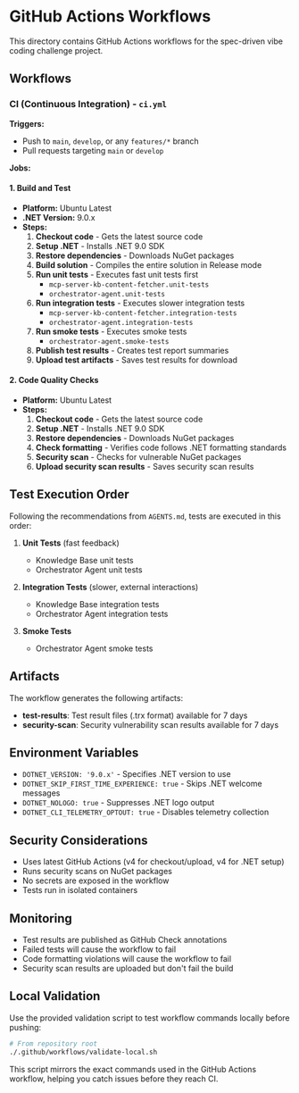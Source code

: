 # GitHub Actions Workflows

This directory contains GitHub Actions workflows for the spec-driven vibe coding challenge project.

## Workflows

### CI (Continuous Integration) - `ci.yml`

**Triggers:**
- Push to `main`, `develop`, or any `features/*` branch
- Pull requests targeting `main` or `develop`

**Jobs:**

#### 1. Build and Test
- **Platform:** Ubuntu Latest
- **.NET Version:** 9.0.x
- **Steps:**
  1. **Checkout code** - Gets the latest source code
  2. **Setup .NET** - Installs .NET 9.0 SDK
  3. **Restore dependencies** - Downloads NuGet packages
  4. **Build solution** - Compiles the entire solution in Release mode
  5. **Run unit tests** - Executes fast unit tests first
     - `mcp-server-kb-content-fetcher.unit-tests`
     - `orchestrator-agent.unit-tests`
  6. **Run integration tests** - Executes slower integration tests
     - `mcp-server-kb-content-fetcher.integration-tests`
     - `orchestrator-agent.integration-tests`
  7. **Run smoke tests** - Executes smoke tests
     - `orchestrator-agent.smoke-tests`
  8. **Publish test results** - Creates test report summaries
  9. **Upload test artifacts** - Saves test results for download

#### 2. Code Quality Checks
- **Platform:** Ubuntu Latest
- **Steps:**
  1. **Checkout code** - Gets the latest source code
  2. **Setup .NET** - Installs .NET 9.0 SDK
  3. **Restore dependencies** - Downloads NuGet packages
  4. **Check formatting** - Verifies code follows .NET formatting standards
  5. **Security scan** - Checks for vulnerable NuGet packages
  6. **Upload security scan results** - Saves security scan results

## Test Execution Order

Following the recommendations from `AGENTS.md`, tests are executed in this order:

1. **Unit Tests** (fast feedback)
   - Knowledge Base unit tests
   - Orchestrator Agent unit tests

2. **Integration Tests** (slower, external interactions)
   - Knowledge Base integration tests  
   - Orchestrator Agent integration tests

3. **Smoke Tests**
   - Orchestrator Agent smoke tests

## Artifacts

The workflow generates the following artifacts:

- **test-results**: Test result files (.trx format) available for 7 days
- **security-scan**: Security vulnerability scan results available for 7 days

## Environment Variables

- `DOTNET_VERSION: '9.0.x'` - Specifies .NET version to use
- `DOTNET_SKIP_FIRST_TIME_EXPERIENCE: true` - Skips .NET welcome messages
- `DOTNET_NOLOGO: true` - Suppresses .NET logo output
- `DOTNET_CLI_TELEMETRY_OPTOUT: true` - Disables telemetry collection

## Security Considerations

- Uses latest GitHub Actions (v4 for checkout/upload, v4 for .NET setup)
- Runs security scans on NuGet packages
- No secrets are exposed in the workflow
- Tests run in isolated containers

## Monitoring

- Test results are published as GitHub Check annotations
- Failed tests will cause the workflow to fail
- Code formatting violations will cause the workflow to fail
- Security scan results are uploaded but don't fail the build

## Local Validation

Use the provided validation script to test workflow commands locally before pushing:

```bash
# From repository root
./.github/workflows/validate-local.sh
```

This script mirrors the exact commands used in the GitHub Actions workflow, helping you catch issues before they reach CI.